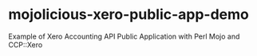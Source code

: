 # mojolicious-xero-public-app-demo
Example of Xero Accounting API Public Application with Perl Mojo and CCP::Xero
